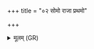 +++
title = "०२ सोमो राजा प्रथमो"

+++
<details><summary>मूलम् (GR)</summary>

सोमो राजा प्रथमो ब्रह्मजायां  
पुनः प्रायच्छद् अहृणीयमानः ।  
अन्वर्तिता वरुणो मित्र आसीद्  
अग्निर् होता हस्तगृह्या निनाय ॥
</details>